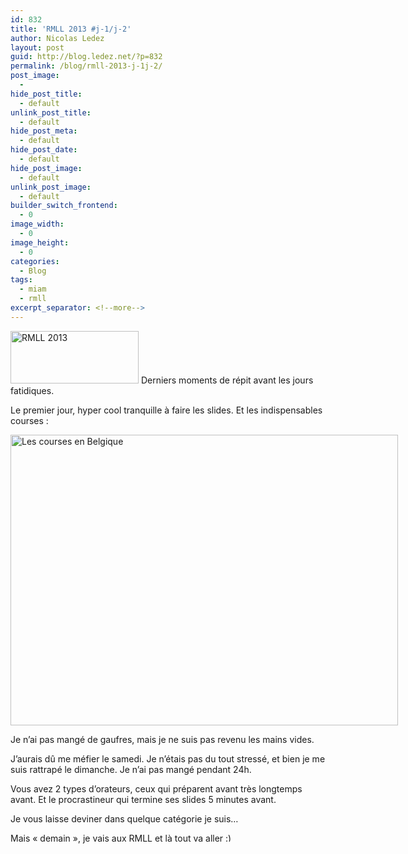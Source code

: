 ```yaml
---
id: 832
title: 'RMLL 2013 #j-1/j-2'
author: Nicolas Ledez
layout: post
guid: http://blog.ledez.net/?p=832
permalink: /blog/rmll-2013-j-1j-2/
post_image:
  - 
hide_post_title:
  - default
unlink_post_title:
  - default
hide_post_meta:
  - default
hide_post_date:
  - default
hide_post_image:
  - default
unlink_post_image:
  - default
builder_switch_frontend:
  - 0
image_width:
  - 0
image_height:
  - 0
categories:
  - Blog
tags:
  - miam
  - rmll
excerpt_separator: <!--more-->
---
```

[<img class="alignnone size-full wp-image-828" alt="RMLL 2013" src="2013/07/rmllfr.png" width="205" height="84" />][1] Derniers moments de répit avant les jours fatidiques.

<!--more-->

Le premier jour, hyper cool tranquille à faire les slides. Et les indispensables courses :

<div id="attachment_833" style="width: 630px" class="wp-caption alignnone">
  <a href="http://blog.ledez.net/wp-content/uploads/2013/07/2013-07-11-08.22.04.jpg"><img class="size-large wp-image-833" alt="Les courses en Belgique" src="2013/07/2013-07-11-08.22.04-1024x768.jpg" width="620" height="465" srcset="http://blog.ledez.net/wp-content/uploads/2013/07/2013-07-11-08.22.04-300x225.jpg 300w, http://blog.ledez.net/wp-content/uploads/2013/07/2013-07-11-08.22.04-1024x768.jpg 1024w" sizes="(max-width: 620px) 100vw, 620px" /></a>
  
  <p class="wp-caption-text">
    Je n&rsquo;ai pas mangé de gaufres, mais je ne suis pas revenu les mains vides.
  </p>
</div>

J&rsquo;aurais dû me méfier le samedi. Je n&rsquo;étais pas du tout stressé, et bien je me suis rattrapé le dimanche. Je n&rsquo;ai pas mangé pendant 24h.

Vous avez 2 types d&rsquo;orateurs, ceux qui préparent avant très longtemps avant. Et le procrastineur qui termine ses slides 5 minutes avant.

Je vous laisse deviner dans quelque catégorie je suis&#8230;

Mais &laquo;&nbsp;demain&nbsp;&raquo;, je vais aux RMLL et là tout va aller <img src="smilies/simple-smile.png" alt=":)" class="wp-smiley" style="height: 1em; max-height: 1em;" />

 [1]: http://2013.rmll.info/fr/
